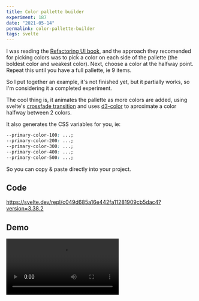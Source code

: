 ```yaml
---
title: Color pallette builder
experiment: 187
date: "2021-05-14"
permalink: color-pallette-builder
tags: svelte
---
```


I was reading the [Refactoring UI book](https://www.refactoringui.com/), and the approach they recomended for picking colors was to pick a color on each side of the pallette (the boldest color and weakest color). Next, choose a color at the halfway point. Repeat this until you have a full pallette, ie 9 items.

So I put together an example, it's not finished yet, but it partially works, so I'm considering it a completed experiment.

The cool thing is, it animates the pallette as more colors are added, using svelte's [crossfade transition](https://svelte.dev/tutorial/deferred-transitions) and uses [d3-color](https://github.com/d3/d3-color) to aproximate a color halfway between 2 colors.

It also generates the CSS variables for you, ie:

```css
--primary-color-100: ...;
--primary-color-200: ...;
--primary-color-300: ...;
--primary-color-400: ...;
--primary-color-500: ...;
```

So you can copy & paste directly into your project.

## Code

https://svelte.dev/repl/c049d685a16e442fa11281909cb5dac4?version=3.38.2

## Demo

<video controls src="https://res.cloudinary.com/dzwnkx0mk/video/upload/v1620979200/1000experiments.dev/color-pallette-builder_f0tbox.mp4"/>

## Notes

- Add a HSL color picker. Maybe use d3-color?
